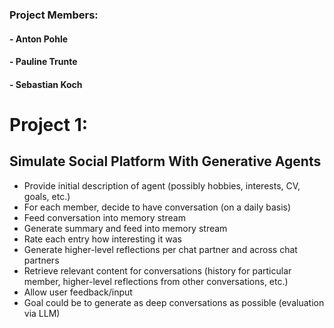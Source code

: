 ### Project Members:
#### - Anton Pohle
#### - Pauline Trunte
#### - Sebastian Koch

# Project 1: 
## Simulate Social Platform With Generative Agents

- Provide initial description of agent (possibly hobbies, interests, CV, goals, etc.)
- For each member, decide to have conversation (on a daily basis)
- Feed conversation into memory stream
- Generate summary and feed into memory stream
- Rate each entry how interesting it was
- Generate higher-level reflections per chat partner and across chat partners
- Retrieve relevant content for conversations (history for particular member, higher-level reflections from other conversations, etc.)
- Allow user feedback/input
- Goal could be to generate as deep conversations as possible (evaluation via LLM)